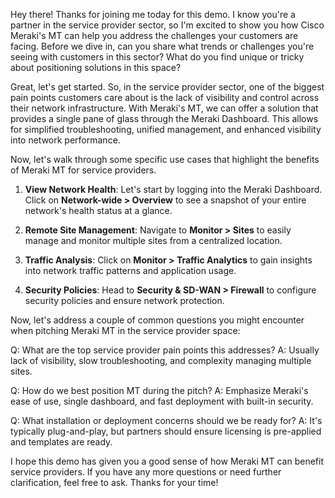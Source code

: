 Hey there! Thanks for joining me today for this demo. I know you're a partner in the service provider sector, so I'm excited to show you how Cisco Meraki's MT can help you address the challenges your customers are facing. Before we dive in, can you share what trends or challenges you're seeing with customers in this sector? What do you find unique or tricky about positioning solutions in this space?

Great, let's get started. So, in the service provider sector, one of the biggest pain points customers care about is the lack of visibility and control across their network infrastructure. With Meraki's MT, we can offer a solution that provides a single pane of glass through the Meraki Dashboard. This allows for simplified troubleshooting, unified management, and enhanced visibility into network performance.

Now, let's walk through some specific use cases that highlight the benefits of Meraki MT for service providers. 

1. **View Network Health**: Let's start by logging into the Meraki Dashboard. Click on **Network-wide > Overview** to see a snapshot of your entire network's health status at a glance.

2. **Remote Site Management**: Navigate to **Monitor > Sites** to easily manage and monitor multiple sites from a centralized location.

3. **Traffic Analysis**: Click on **Monitor > Traffic Analytics** to gain insights into network traffic patterns and application usage.

4. **Security Policies**: Head to **Security & SD-WAN > Firewall** to configure security policies and ensure network protection.

Now, let's address a couple of common questions you might encounter when pitching Meraki MT in the service provider space:

Q: What are the top service provider pain points this addresses?
A: Usually lack of visibility, slow troubleshooting, and complexity managing multiple sites.

Q: How do we best position MT during the pitch?
A: Emphasize Meraki's ease of use, single dashboard, and fast deployment with built-in security.

Q: What installation or deployment concerns should we be ready for?
A: It's typically plug-and-play, but partners should ensure licensing is pre-applied and templates are ready.

I hope this demo has given you a good sense of how Meraki MT can benefit service providers. If you have any more questions or need further clarification, feel free to ask. Thanks for your time!